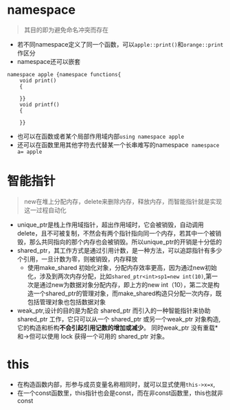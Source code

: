 # namespace
> 其目的即为避免命名冲突而存在
* 若不同namespace定义了同一个函数，可以```apple::print()```和```orange::print```作区分
* namespace还可以嵌套
```
namespace apple {namespace functions{
    void print()
    {
    
    }}
    void printf()
    {
    
    }}
```
* 也可以在函数或者某个局部作用域内部```using namespace apple```
* 还可以在函数里用其他字符去代替某一个长串难写的namespace``` namespace a= apple```
# 智能指针
> new在堆上分配内存，delete来删除内存，释放内存，而智能指针就是实现这一过程自动化
* unique_ptr是栈上作用域指针，超出作用域时，它会被销毁，自动调用delete，且不可被复制，不然会有两个指针指向同一个内存，若其中一个被销毁，那么共同指向的那个内存也会被销毁。所以unique_ptr的开销是十分低的
* shared_ptr，其工作方式是通过引用计数，是一种方法，可以追踪指针有多少个引用，一旦计数为零，则被销毁，内存释放
  * 使用make_shared 初始化对象，分配内存效率更高，因为通过new初始化，涉及到两次内存分配，比如```shared_ptr<int>sp1=new int(10)```,第一次是通过new为数据对象分配内存，即上方的new int（10），第二次是构造一个shared_ptr的管理对象，而make_shared构造只分配一次内存，既包括管理对象也包括数据对象
* weak_ptr,设计的目的是为配合 shared_ptr 而引入的一种智能指针来协助 shared_ptr 工作，它只可以从一个 shared_ptr 或另一个weak_ptr 对象构造, 它的构造和析构**不会引起引用记数的增加或减少**。 同时weak_ptr 没有重载*和->但可以使用 lock 获得一个可用的 shared_ptr 对象。
# this
  * 在构造函数内部，形参与成员变量名称相同时，就可以显式使用```this->x=x```,
  * 在一个const函数里，this指针也会是const，而在非const函数里，this也就非const